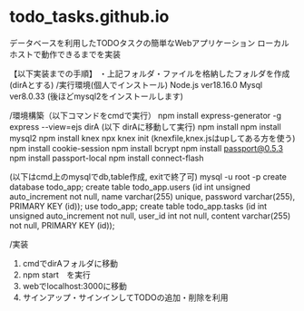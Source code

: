# todo_tasks.github.io
データベースを利用したTODOタスクの簡単なWebアプリケーション
ローカルホストで動作できるまでを実装

【以下実装までの手順】
・上記フォルダ・ファイルを格納したフォルダを作成(dirAとする)
/実行環境(個人でインストール)
 Node.js ver18.16.0
 Mysql   ver8.0.33 (後ほどmysql2をインストールします)
 
 /環境構築（以下コマンドをcmdで実行）
   npm install express-generator -g
   express --view=ejs dirA
   (以下 dirAに移動して実行)
   npm install
   npm install mysql2
   npm install knex
   npx knex init (knexfile,knex.jsはupしてある方を使う)
   npm install cookie-session
   npm install bcrypt
   npm install passport@0.5.3 
   npm install passport-local
   npm install connect-flash

  (以下はcmd上のmysqlでdb,table作成, exitで終了可)
   mysql -u root -p
   create database todo_app;
   create table todo_app.users (id int unsigned auto_increment not null, name varchar(255) unique, password varchar(255), PRIMARY KEY (id));
   use todo_app;
   create table todo_app.tasks (id int unsigned auto_increment not null, user_id int not null, content varchar(255) not null, PRIMARY KEY (id));

 /実装
 1. cmdでdirAフォルダに移動
 2. npm start　を実行
 3. webでlocalhost:3000に移動
 4. サインアップ・サインインしてTODOの追加・削除を利用
